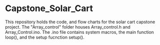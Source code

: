 # Capstone_Solar_Cart

This repository holds the code, and flow charts for the solar cart capstone project. The "Array_control" folder houses Array_control.h and Array_Control.ino. The .ino file contains system macros, the main function loop(), and the setup fucnction setup().
